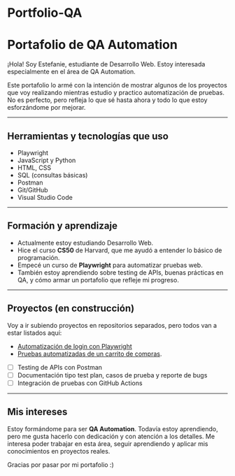 # Portfolio-QA
# Portafolio de QA Automation

¡Hola! Soy Estefanie, estudiante de Desarrollo Web. Estoy interesada especialmente en el área de QA Automation. 

Este portafolio lo armé con la intención de mostrar algunos de los proyectos que voy realizando mientras estudio y practico automatización de pruebas. No es perfecto, pero refleja lo que sé hasta ahora y todo lo que estoy esforzándome por mejorar.

---

## Herramientas y tecnologías que uso

- Playwright 
- JavaScript y Python 
- HTML, CSS
- SQL (consultas básicas)
- Postman
- Git/GitHub
- Visual Studio Code

---

## Formación y aprendizaje

- Actualmente estoy estudiando Desarrollo Web.
- Hice el curso **CS50** de Harvard, que me ayudó a entender lo básico de programación.
- Empecé un curso de **Playwright** para automatizar pruebas web.
- También estoy aprendiendo sobre testing de APIs, buenas prácticas en QA, y cómo armar un portafolio que refleje mi progreso.

---

## Proyectos (en construcción)

Voy a ir subiendo proyectos en repositorios separados, pero todos van a estar listados aquí:

- [Automatización de login con Playwright](https://github.com/Estefany3/login-test-playwright)
- [Pruebas automatizadas de un carrito de compras](https://github.com/Estefany3/carrito-playwright).
- [ ] Testing de APIs con Postman
- [ ] Documentación tipo test plan, casos de prueba y reporte de bugs
- [ ] Integración de pruebas con GitHub Actions

---

## Mis intereses

Estoy formándome para ser **QA Automation**.
Todavía estoy aprendiendo, pero me gusta hacerlo con dedicación y con atención a los detalles. Me interesa poder trabajar en esta área, seguir aprendiendo y aplicar mis conocimientos en proyectos reales.

Gracias por pasar por mi portafolio :)
